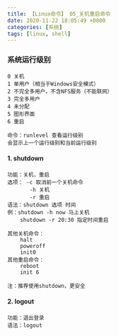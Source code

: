 ```yaml
---
title: 【Linux命令】 05_关机重启命令
date: 2020-11-22 18:05:49 +0800
categories: [系统]
tags: [linux, shell]
---
```

### 系统运行级别
    0 关机
    1 单用户（相当于Windows安全模式）
    2 不完全多用户，不含NFS服务（不能联网）
    3 完全多用户
    4 未分配
    5 图形界面
    6 重启
    
    命令：runlevel 查看运行级别
    会显示上一个运行级别和当前运行级别

#### 1. shutdown
    功能：关机，重启
    选项： -c 取消前一个关机命令
           -h 关机
           -r 重启
    语法：shutdown 选项 时间
    例：shutdown -h now 马上关机
        shutdown -r 20:30 指定时间重启
        
    其他关机命令：
        halt
        poweroff
        init0
    其他重启命令：
        reboot
        init 6
    
    注：推荐使用shutdown，更安全
    
#### 2. logout
    功能：退出登录
    语法：logout
    